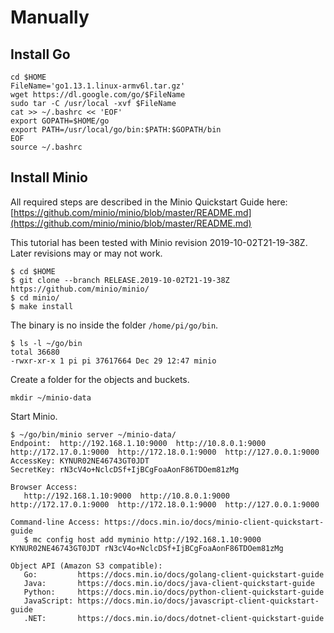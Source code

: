# Manually

## Install Go

    cd $HOME
    FileName='go1.13.1.linux-armv6l.tar.gz'
    wget https://dl.google.com/go/$FileName
    sudo tar -C /usr/local -xvf $FileName
    cat >> ~/.bashrc << 'EOF'
    export GOPATH=$HOME/go
    export PATH=/usr/local/go/bin:$PATH:$GOPATH/bin
    EOF
    source ~/.bashrc

## Install Minio

All required steps are described in the Minio Quickstart Guide here: [https://github.com/minio/minio/blob/master/README.md](https://github.com/minio/minio/blob/master/README.md)

This tutorial has been tested with Minio revision 2019-10-02T21-19-38Z. Later revisions may or may not work.

    $ cd $HOME
    $ git clone --branch RELEASE.2019-10-02T21-19-38Z https://github.com/minio/minio/
    $ cd minio/
    $ make install

The binary is no inside the folder `/home/pi/go/bin`.
    
    $ ls -l ~/go/bin
    total 36680
    -rwxr-xr-x 1 pi pi 37617664 Dec 29 12:47 minio

Create a folder for the objects and buckets.

    mkdir ~/minio-data
    
Start Minio.

    $ ~/go/bin/minio server ~/minio-data/
    Endpoint:  http://192.168.1.10:9000  http://10.8.0.1:9000  http://172.17.0.1:9000  http://172.18.0.1:9000  http://127.0.0.1:9000      
    AccessKey: KYNUR02NE46743GT0JDT 
    SecretKey: rN3cV4o+NclcDSf+IjBCgFoaAonF86TDOem81zMg 

    Browser Access:
       http://192.168.1.10:9000  http://10.8.0.1:9000  http://172.17.0.1:9000  http://172.18.0.1:9000  http://127.0.0.1:9000      

    Command-line Access: https://docs.min.io/docs/minio-client-quickstart-guide
       $ mc config host add myminio http://192.168.1.10:9000 KYNUR02NE46743GT0JDT rN3cV4o+NclcDSf+IjBCgFoaAonF86TDOem81zMg

    Object API (Amazon S3 compatible):
       Go:         https://docs.min.io/docs/golang-client-quickstart-guide
       Java:       https://docs.min.io/docs/java-client-quickstart-guide
       Python:     https://docs.min.io/docs/python-client-quickstart-guide
       JavaScript: https://docs.min.io/docs/javascript-client-quickstart-guide
       .NET:       https://docs.min.io/docs/dotnet-client-quickstart-guide
